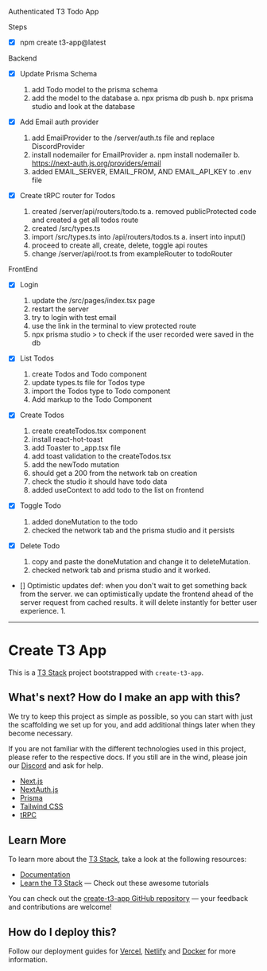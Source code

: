 Authenticated T3 Todo App

Steps

- [x] npm create t3-app@latest

Backend

- [x] Update Prisma Schema

  1. add Todo model to the prisma schema
  2. add the model to the database
     a. npx prisma db push
     b. npx prisma studio and look at the database

- [x] Add Email auth provider

  1. add EmailProvider to the /server/auth.ts file and replace DiscordProvider
  2. install nodemailer for EmailProvider
     a. npm install nodemailer
     b. https://next-auth.js.org/providers/email
  3. added EMAIL_SERVER, EMAIL_FROM, AND EMAIL_API_KEY to .env file

- [x] Create tRPC router for Todos
  1. created /server/api/routers/todo.ts
     a. removed publicProtected code and created a get all todos route
  2. created /src/types.ts
  3. import /src/types.ts into /api/routers/todos.ts
     a. insert into input()
  4. proceed to create all, create, delete, toggle api routes
  5. change /server/api/root.ts from exampleRouter to todoRouter

FrontEnd

- [x] Login

  1. update the /src/pages/index.tsx page
  2. restart the server
  3. try to login with test email
  4. use the link in the terminal to view protected route
  5. npx prisma studio > to check if the user recorded were saved in the db

- [x] List Todos

  1. create Todos and Todo component
  2. update types.ts file for Todos type
  3. import the Todos type to Todo component
  4. Add markup to the Todo Component

- [x] Create Todos

  1. create createTodos.tsx component
  2. install react-hot-toast
  3. add Toaster to \_app.tsx file
  4. add toast validation to the createTodos.tsx
  5. add the newTodo mutation
  6. should get a 200 from the network tab on creation
  7. check the studio it should have todo data
  8. added useContext to add todo to the list on frontend

- [x] Toggle Todo

  1. added doneMutation to the todo
  2. checked the network tab and the prisma studio and it persists

- [x] Delete Todo

  1. copy and paste the doneMutation and change it to deleteMutation.
  2. checked network tab and prisma studio and it worked.

- [] Optimistic updates
  def: when you don't wait to get something back from the server. we can optimistically update the frontend ahead of the server request from cached results. it will delete instantly for better user experience.
  1.

---

# Create T3 App

This is a [T3 Stack](https://create.t3.gg/) project bootstrapped with `create-t3-app`.

## What's next? How do I make an app with this?

We try to keep this project as simple as possible, so you can start with just the scaffolding we set up for you, and add additional things later when they become necessary.

If you are not familiar with the different technologies used in this project, please refer to the respective docs. If you still are in the wind, please join our [Discord](https://t3.gg/discord) and ask for help.

- [Next.js](https://nextjs.org)
- [NextAuth.js](https://next-auth.js.org)
- [Prisma](https://prisma.io)
- [Tailwind CSS](https://tailwindcss.com)
- [tRPC](https://trpc.io)

## Learn More

To learn more about the [T3 Stack](https://create.t3.gg/), take a look at the following resources:

- [Documentation](https://create.t3.gg/)
- [Learn the T3 Stack](https://create.t3.gg/en/faq#what-learning-resources-are-currently-available) — Check out these awesome tutorials

You can check out the [create-t3-app GitHub repository](https://github.com/t3-oss/create-t3-app) — your feedback and contributions are welcome!

## How do I deploy this?

Follow our deployment guides for [Vercel](https://create.t3.gg/en/deployment/vercel), [Netlify](https://create.t3.gg/en/deployment/netlify) and [Docker](https://create.t3.gg/en/deployment/docker) for more information.
